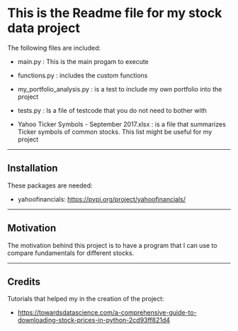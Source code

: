 # This is the Readme file for my stock data project

The following files are included:

- main.py : This is the main progam to execute

- functions.py : includes the custom functions

- my_portfolio_analysis.py : is a test to include my own portfolio into the project

- tests.py : Is a file of testcode that you do not need to bother with

- Yahoo Ticker Symbols - September 2017.xlsx : is a file that summarizes Ticker symbols of common stocks. This list might be useful for my project

-------------
## Installation

These packages are needed:

- yahoofinancials: https://pypi.org/project/yahoofinancials/

-------------

## Motivation

The motivation behind this project is to have a program that I can use to compare fundamentals for different stocks.

-------------

## Credits

Tutorials that helped my in the creation of the project:

- https://towardsdatascience.com/a-comprehensive-guide-to-downloading-stock-prices-in-python-2cd93ff821d4



